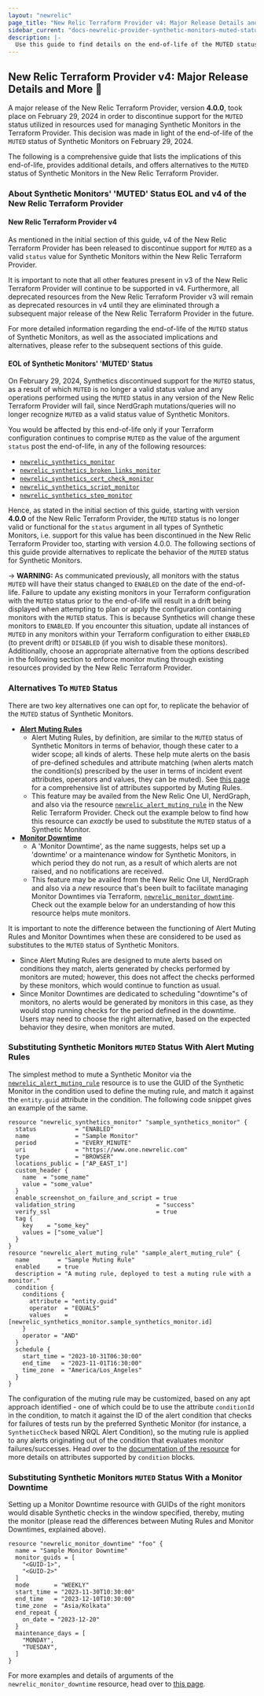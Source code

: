 ```yaml
---
layout: "newrelic"
page_title: "New Relic Terraform Provider v4: Major Release Details and More"
sidebar_current: "docs-newrelic-provider-synthetic-monitors-muted-status-eol-guide"
description: |-
  Use this guide to find details on the end-of-life of the MUTED status of Synthetic Monitors, and alternatives to move to, which can replicate the same behavior.
---
```

## New Relic Terraform Provider v4: Major Release Details and More 📢

A major release of the New Relic Terraform Provider, version **4.0.0**, took place on February 29, 2024 in order to discontinue support for the `MUTED` status utilized in resources used for managing Synthetic Monitors in the Terraform Provider. This decision was made in light of the end-of-life of the `MUTED` status of Synthetic Monitors on February 29, 2024.

The following is a comprehensive guide that lists the implications of this end-of-life, provides additional details, and offers alternatives to the `MUTED` status of Synthetic Monitors in the New Relic Terraform Provider.

### About Synthetic Monitors' 'MUTED' Status EOL and v4 of the New Relic Terraform Provider

#### New Relic Terraform Provider v4
As mentioned in the initial section of this guide, v4 of the New Relic Terraform Provider has been released to discontinue support for `MUTED` as a valid `status` value for Synthetic Monitors within the New Relic Terraform Provider.

It is important to note that all other features present in v3 of the New Relic Terraform Provider will continue to be supported in v4. Furthermore, all deprecated resources from the New Relic Terraform Provider v3 will remain as deprecated resources in v4 until they are eliminated through a subsequent major release of the New Relic Terraform Provider in the future.

For more detailed information regarding the end-of-life of the `MUTED` status of Synthetic Monitors, as well as the associated implications and alternatives, please refer to the subsequent sections of this guide.

#### EOL of Synthetic Monitors' 'MUTED' Status
On February 29, 2024, Synthetics discontinued support for the `MUTED` status, as a result of which `MUTED` is no longer a valid status value and any operations performed using the `MUTED` status in any version of the New Relic Terraform Provider will fail, since NerdGraph mutations/queries will no longer recognize `MUTED` as a valid status value of Synthetic Monitors.

You would be affected by this end-of-life only if your Terraform configuration continues to comprise `MUTED` as the value of the argument `status` post the end-of-life, in any of the following resources:

* [`newrelic_synthetics_monitor`](https://registry.terraform.io/providers/newrelic/newrelic/latest/docs/resources/synthetics_monitor)
* [`newrelic_synthetics_broken_links_monitor`](https://registry.terraform.io/providers/newrelic/newrelic/latest/docs/resources/synthetics_broken_links_monitor)
* [`newrelic_synthetics_cert_check_monitor`](https://registry.terraform.io/providers/newrelic/newrelic/latest/docs/resources/synthetics_cert_check_monitor)
* [`newrelic_synthetics_script_monitor`](https://registry.terraform.io/providers/newrelic/newrelic/latest/docs/resources/synthetics_script_monitor)
* [`newrelic_synthetics_step_monitor`](https://registry.terraform.io/providers/newrelic/newrelic/latest/docs/resources/synthetics_step_monitor)

Hence, as stated in the initial section of this guide, starting with version **4.0.0** of the New Relic Terraform Provider, the `MUTED` status is no longer valid or functional for the `status` argument in all types of Synthetic Monitors, i.e. support for this value has been discontinued in the New Relic Terraform Provider too, starting with version 4.0.0. The following sections of this guide provide alternatives to replicate the behavior of the `MUTED` status for Synthetic Monitors.

-> **WARNING:** As communicated previously, all monitors with the status `MUTED` will have their status changed to `ENABLED` on the date of the end-of-life. Failure to update any existing monitors in your Terraform configuration with the `MUTED` status prior to the end-of-life will result in a drift being displayed when attempting to plan or apply the configuration containing monitors with the `MUTED` status. This is because Synthetics will change these monitors to `ENABLED`. If you encounter this situation, update all instances of `MUTED` in any monitors within your Terraform configuration to either `ENABLED` (to prevent drift) or `DISABLED` (if you wish to disable these monitors). Additionally, choose an appropriate alternative from the options described in the following section to enforce monitor muting through existing resources provided by the New Relic Terraform Provider.

### Alternatives To `MUTED` Status

There are two key alternatives one can opt for, to replicate the behavior of the `MUTED` status of Synthetic Monitors.
* [**Alert Muting Rules**](https://docs.newrelic.com/docs/alerts-applied-intelligence/new-relic-alerts/alert-notifications/muting-rules-suppress-notifications/)
  * Alert Muting Rules, by definition, are similar to the `MUTED` status of Synthetic Monitors in terms of behavior, though these cater to a wider scope; all kinds of alerts. These help mute alerts on the basis of pre-defined schedules and attribute matching (when alerts match the condition(s) prescribed by the user in terms of incident event attributes, operators and values, they can be muted). See [this page](https://docs.newrelic.com/docs/alerts-applied-intelligence/new-relic-alerts/advanced-alerts/understand-technical-concepts/incident-event-attributes/) for a comprehensive list of attributes supported by Muting Rules.
  * This feature may be availed from the New Relic One UI, NerdGraph, and also via the resource [`newrelic_alert_muting_rule`](https://registry.terraform.io/providers/newrelic/newrelic/latest/docs/resources/alert_muting_rule) in the New Relic Terraform Provider. Check out the example below to find how this resource can _exactly_ be used to substitute the `MUTED` status of a Synthetic Monitor.
* [**Monitor Downtime**](https://docs.newrelic.com/docs/synthetics/synthetic-monitoring/using-monitors/monitor-downtimes-disable-monitoring-during-scheduled-maintenance-times/)
  * A 'Monitor Downtime', as the name suggests, helps set up a 'downtime' or a maintenance window for Synthetic Monitors, in which period they do not run, as a result of which alerts are not raised, and no notifications are received.
  * This feature may be availed from the New Relic One UI, NerdGraph and also via a _new_ resource that's been built to facilitate managing Monitor Downtimes via Terraform, [`newrelic_monitor_downtime`](https://registry.terraform.io/providers/newrelic/newrelic/latest/docs/resources/monitor_downtime). Check out the example below for an understanding of how this resource helps mute monitors.

It is important to note the difference between the functioning of Alert Muting Rules and Monitor Downtimes when these are considered to be used as substitutes to the `MUTED` status of Synthetic Monitors.
* Since Alert Muting Rules are designed to mute alerts based on conditions they match, alerts generated by checks performed by monitors are muted; however, this does not affect the checks performed by these monitors, which would continue to function as usual.
* Since Monitor Downtimes are dedicated to scheduling "downtime"s of monitors, no alerts would be generated by monitors in this case, as they would stop running checks for the period defined in the downtime.
  Users may need to choose the right alternative, based on the expected behavior they desire, when monitors are muted.

### Substituting Synthetic Monitors `MUTED` Status With Alert Muting Rules

The simplest method to mute a Synthetic Monitor via the [`newrelic_alert_muting_rule`](https://registry.terraform.io/providers/newrelic/newrelic/latest/docs/resources/alert_muting_rule) resource is to use the GUID of the Synthetic Monitor in the condition used to define the muting rule, and match it against the `entity.guid` attribute in the condition. The following code snippet gives an example of the same.

```hcl
resource "newrelic_synthetics_monitor" "sample_synthetics_monitor" {
  status           = "ENABLED"
  name             = "Sample Monitor"
  period           = "EVERY_MINUTE"
  uri              = "https://www.one.newrelic.com"
  type             = "BROWSER"
  locations_public = ["AP_EAST_1"]
  custom_header {
    name  = "some_name"
    value = "some_value"
  }
  enable_screenshot_on_failure_and_script = true
  validation_string                       = "success"
  verify_ssl                              = true
  tag {
    key    = "some_key"
    values = ["some_value"]
  }
}
resource "newrelic_alert_muting_rule" "sample_alert_muting_rule" {
  name        = "Sample Muting Rule"
  enabled     = true
  description = "A muting rule, deployed to test a muting rule with a monitor."
  condition {
    conditions {
      attribute = "entity.guid"
      operator  = "EQUALS"
      values    = [newrelic_synthetics_monitor.sample_synthetics_monitor.id]
    }
    operator = "AND"
  }
  schedule {
    start_time = "2023-10-31T06:30:00"
    end_time   = "2023-11-01T16:30:00"
    time_zone  = "America/Los_Angeles"
  }
}
```

The configuration of the muting rule may be customized, based on any apt approach identified - one of which could be to use the attribute `conditionId` in the condition, to match it against the ID of the alert condition that checks for failures of tests run by the preferred Synthetic Monitor (for instance, a `SyntheticCheck` based NRQL Alert Condition), so the muting rule is applied to any alerts originating out of the condition that evaluates monitor failures/successes. Head over to the [documentation of the resource](https://registry.terraform.io/providers/newrelic/newrelic/latest/docs/resources/alert_muting_rule) for more details on attributes supported by `condition` blocks.

### Substituting Synthetic Monitors `MUTED` Status With a Monitor Downtime

Setting up a Monitor Downtime resource with GUIDs of the right monitors would disable Synthetic checks in the window specified, thereby, muting the monitor (please read the differences between Muting Rules and Monitor Downtimes, explained above).

```hcl
resource "newrelic_monitor_downtime" "foo" {
  name = "Sample Monitor Downtime"
  monitor_guids = [
    "<GUID-1>",
    "<GUID-2>"
  ]
  mode       = "WEEKLY"
  start_time = "2023-11-30T10:30:00"
  end_time   = "2023-12-10T10:30:00"
  time_zone  = "Asia/Kolkata"
  end_repeat {
    on_date = "2023-12-20"
  }
  maintenance_days = [
    "MONDAY",
    "TUESDAY",
  ]
}
```

For more examples and details of arguments of the `newrelic_monitor_downtime` resource, head over to [this page](https://registry.terraform.io/providers/newrelic/newrelic/latest/docs/resources/monitor_downtime). 